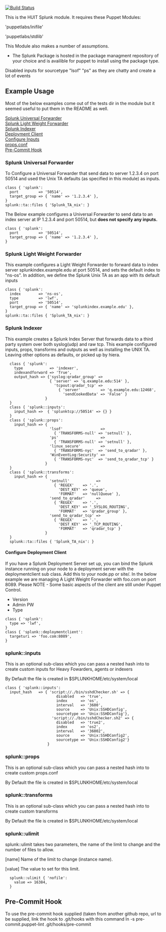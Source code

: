 [![Build Status](https://travis-ci.org/huit/puppet-splunk.png?branch=master)](https://travis-ci.org/huit/puppet-splunk)

This is the HUIT Splunk module.  It requires these Puppet Modules:

'puppetlabs/inifile'

'puppetlabs/stdlib'

This Module also makes a number of assumptions. 

- The Splunk Package is hosted in the package managment repository of your choice and is availible for puppet to install using the package type. 


Disabled inputs for  sourcetype "lsof" "ps" as they are chatty and create a lot of events

## Example Usage
Most of the below examples come out of the tests dir in the module but it seemed useful to put them in the README as well.

[Splunk Universal Forwarder](#splunk-universal-forwarder)  
[Splunk Light Weight Forwarder](#splunk-light-weight-forwarder)  
[Splunk Indexer](#splunk-indexer)  
[Deployment Client](#configure-deployment-client)  
[Configure Inputs](#splunkinputs)  
[props.conf](#splunk::props)  
[Pre-Commit Hook](#pre-commit-hook)  

### Splunk Universal Forwarder

To Configure a Universal Forwarder that send data to server 1.2.3.4 on port 50514
and used the Unix TA defaults (as specified in this module) as inputs.

```Puppet
class { 'splunk':
  port         => '50514',
  target_group => { 'name' => '1.2.3.4' },
}
splunk::ta::files { 'Splunk_TA_nix': }
```

The Below example configures a Universal Forwarder to send data to
an index server at IP 1.2.3.4 and port 50514, but **does not specify any inputs.**

```Puppet
class { 'splunk':
  port         => '50514',
  target_group => { 'name' => '1.2.3.4' },
}
```

### Splunk Light Weight Forwarder

This example configures a Light Weight Forwarder to forward data to index
server splunkindex.example.edu at port 50514, and sets the default index to
"ns-os". In addition, we define the Splunk Unix TA as an app with its default
inputs

```Puppet
class { 'splunk':
  index        => 'ns-os',
  type         => 'lwf',
  port         => '50514',
  target_group => { 'name' => 'splunkindex.example.edu' },
}
splunk::ta::files { 'Splunk_TA_nix': }
```
### Splunk Indexer

This example creates a Splunk Index Server that forwards data to a third party system over both syslog(udp) and raw tcp. This example configured inputs, props, transforms and outputs as well as installing the UNIX TA. Leaving other options as defaults, or picked up by hiera.

```Puppet
  class { 'splunk':
    type            => 'indexer',
    indexandforward => 'True',
    output_hash => {'syslog:qradar_group' =>
                    { 'server' => 'q.example.edu:514' },
                      'tcpout:qradar_tcp' =>
                        { 'server'         => 'q.example.edu:12468',
                          'sendCookedData' => 'False' }
                  }
  }
  class { 'splunk::inputs':
    input_hash =>  { 'splunktcp://50514' => {} }
  }
  class { 'splunk::props':
    input_hash => {
                    'lsof'                 =>
                      { 'TRANSFORMS-null' => 'setnull' },
                    'ps'                   =>
                      { 'TRANSFORMS-null' => 'setnull' },
                    'linux_secure'         =>
                      { 'TRANSFORMS-nyc'  => 'send_to_qradar' },
                    'WinEventLog:Security' =>
                      { 'TRANSFORMS-nyc'  => 'send_to_qradar_tcp' }
                  }
  }
  class { 'splunk::transforms':
    input_hash => {
                    'setnull'            =>
                      { 'REGEX'    => '.',
                        'DEST_KEY' => 'queue',
                        'FORMAT'   => 'nullQueue' },
                    'send_to_qradar'     =>
                      { 'REGEX'    => '.',
                        'DEST_KEY' => '_SYSLOG_ROUTING',
                        'FORMAT'   => 'qradar_group' },
                    'send_to_qradar_tcp' =>
                      { 'REGEX'    => '.',
                        'DEST_KEY' => '_TCP_ROUTING',
                        'FORMAT'   => 'qradar_tcp' }
                  }
  }
  splunk::ta::files { 'Splunk_TA_nix': }
```

#### Configure Deployment Client
If you have a Splunk Deployment Server set up, you can bind the Splunk instance
running on your node to a deployment server with the deploymentclient sub class.
Add this to your node.pp or site/<node type module>. In the below example we are managing
A Light Weight Forwarder with foo.com on port 8089.  Please NOTE - Some basic aspects of
the client are still under Puppet Control. 
- Version
- Admin PW
- Type

```Puppet
class { 'splunk':
  type => 'lwf',
}
class { 'splunk::deploymentclient':
  targeturi => 'foo.com:8089',
}
```

### splunk::inputs
  This is an optional sub-class which you can pass a nested hash into to create
  custom inputs for Heavy Fowarders, agents or indexers

  By Default the file is created in $SPLUNKHOME/etc/system/local

```Puppet
class { 'splunk::inputs': 
  input_hash   => { 'script://./bin/sshdChecker.sh' => {
                       disabled   => 'true',
                       index      => 'os',
                       interval   => '3600',
                       source     => 'Unix:SSHDConfig',
                       sourcetype => 'Unix:SSHDConfig'},
                     'script://./bin/sshdChecker.sh2' => {
                       disabled   => 'true2',
                       index      => 'os2',
                       interval   => '36002',
                       source     => 'Unix:SSHDConfig2',
                       sourcetype => 'Unix:SSHDConfig2'}
                   }

```

### splunk::props
  This is an optional sub-class which you can pass a nested hash into to create
  custom props.conf

  By Default the file is created in $SPLUNKHOME/etc/system/local

### splunk::transforms
  This is an optional sub-class which you can pass a nested hash into to create
  custom transforms

  By Default the file is created in $SPLUNKHOME/etc/system/local

### splunk::ulimit
  splunk::ulimit takes two parameters, the name of the limit to change
  and the number of files to allow.

 [name]
   Name of the limit to change (instance name).

 [value]
   The value to set for this limit.

```Puppet
  splunk::ulimit { 'nofile':
    value => 16384,
  }
```

## Pre-Commit Hook
To use the pre-commit hook supplied (taken from another github repo, url to be supplied, link the hook to .git/hooks with this command
ln -s pre-commit.puppet-lint .git/hooks/pre-commit

